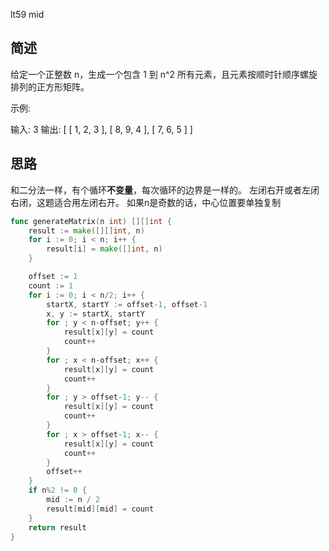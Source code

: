 
lt59 mid
## 简述
给定一个正整数 n，生成一个包含 1 到 n^2 所有元素，且元素按顺时针顺序螺旋排列的正方形矩阵。

示例:

输入: 3 输出: [ [ 1, 2, 3 ], [ 8, 9, 4 ], [ 7, 6, 5 ] ]

## 思路
和二分法一样，有个循环**不变量**，每次循环的边界是一样的。
左闭右开或者左闭右闭，这题适合用左闭右开。
如果n是奇数的话，中心位置要单独复制

```go
func generateMatrix(n int) [][]int {
	result := make([][]int, n)
	for i := 0; i < n; i++ {
		result[i] = make([]int, n)
	}

	offset := 1
	count := 1
	for i := 0; i < n/2; i++ {
		startX, startY := offset-1, offset-1
		x, y := startX, startY
		for ; y < n-offset; y++ {
			result[x][y] = count
			count++
		}
		for ; x < n-offset; x++ {
			result[x][y] = count
			count++
		}
		for ; y > offset-1; y-- {
			result[x][y] = count
			count++
		}
		for ; x > offset-1; x-- {
			result[x][y] = count
			count++
		}
		offset++
	}
	if n%2 != 0 {
		mid := n / 2
		result[mid][mid] = count
	}
	return result
}
```


